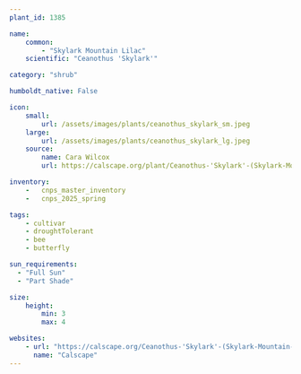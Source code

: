 ```yaml
---
plant_id: 1385

name: 
    common: 
        - "Skylark Mountain Lilac"   
    scientific: "Ceanothus 'Skylark'" 

category: "shrub"

humboldt_native: False

icon: 
    small: 
        url: /assets/images/plants/ceanothus_skylark_sm.jpeg 
    large: 
        url: /assets/images/plants/ceanothus_skylark_lg.jpeg 
    source: 
        name: Cara Wilcox
        url: https://calscape.org/plant/Ceanothus-'Skylark'-(Skylark-Mountain-Lilac)/gallery 

inventory: 
    -   cnps_master_inventory
    -   cnps_2025_spring

tags:  
    - cultivar
    - droughtTolerant
    - bee
    - butterfly

sun_requirements:
  - "Full Sun"
  - "Part Shade"

size:
    height: 
        min: 3
        max: 4

websites:
    - url: "https://calscape.org/Ceanothus-'Skylark'-(Skylark-Mountain-Lilac)"
      name: "Calscape"
---
```


